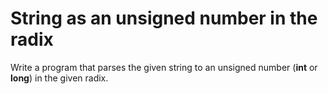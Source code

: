 # String as an unsigned number in the radix
Write a program that parses the given string to an unsigned number (**int** or **long**) in the given radix.